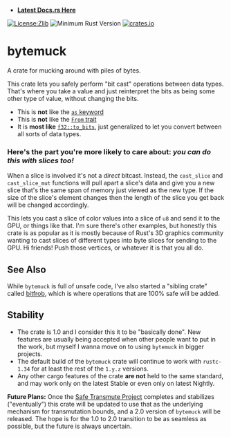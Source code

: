 * **[Latest Docs.rs Here](https://docs.rs/bytemuck/)**

[![License:Zlib](https://img.shields.io/badge/License-Zlib-brightgreen.svg)](https://opensource.org/licenses/Zlib)
![Minimum Rust Version](https://img.shields.io/badge/Min%20Rust-1.34-green.svg)
[![crates.io](https://img.shields.io/crates/v/bytemuck.svg)](https://crates.io/crates/bytemuck)

# bytemuck

A crate for mucking around with piles of bytes.

This crate lets you safely perform "bit cast" operations between data types.
That's where you take a value and just reinterpret the bits as being some other
type of value, without changing the bits.

* This is **not** like the [`as` keyword][keyword-as]
* This is **not** like the [`From` trait][from-trait]
* It is **most like** [`f32::to_bits`][f32-to_bits], just generalized to let you
  convert between all sorts of data types.

[keyword-as]: https://doc.rust-lang.org/nightly/std/keyword.as.html
[from-trait]: https://doc.rust-lang.org/nightly/core/convert/trait.From.html
[f32-to_bits]: https://doc.rust-lang.org/nightly/std/primitive.f32.html#method.to_bits

### Here's the part you're more likely to care about: *you can do this with slices too!*

When a slice is involved it's not a *direct* bitcast. Instead, the `cast_slice`
and `cast_slice_mut` functions will pull apart a slice's data and give you a new
slice that's the same span of memory just viewed as the new type. If the size of
the slice's element changes then the length of the slice you get back will be
changed accordingly.

This lets you cast a slice of color values into a slice of `u8` and send it to
the GPU, or things like that. I'm sure there's other examples, but honestly this
crate is as popular as it is mostly because of Rust's 3D graphics community
wanting to cast slices of different types into byte slices for sending to the
GPU. Hi friends! Push those vertices, or whatever it is that you all do.

## See Also

While `bytemuck` is full of unsafe code, I've also started a "sibling crate"
called [bitfrob](https://docs.rs/bitfrob/latest/bitfrob/), which is where
operations that are 100% safe will be added.

## Stability

* The crate is 1.0 and I consider this it to be "basically done". New features
  are usually being accepted when other people want to put in the work, but
  myself I wanna move on to using `bytemuck` in bigger projects.
* The default build of the `bytemuck` crate will continue to work with `rustc-1.34`
  for at least the rest of the `1.y.z` versions.
* Any other cargo features of the crate **are not** held to the same standard, and
  may work only on the latest Stable or even only on latest Nightly.

**Future Plans:** Once the [Safe Transmute Project][pg-st] completes and
stabilizes ("eventually") this crate will be updated to use that as the
underlying mechanism for transmutation bounds, and a 2.0 version of `bytemuck`
will be released. The hope is for the 1.0 to 2.0 transition to be as seamless as
possible, but the future is always uncertain.

[pg-st]: https://rust-lang.github.io/rfcs/2835-project-safe-transmute.html
